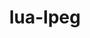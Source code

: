 ---
title: "lua-lpeg"
layout: cache
categories: [package, develop-2025-02-16]
meta: {"compilers": ["gcc@=10.5.0", "gcc@=13.3.0"], "num_specs": 2, "num_specs_by_stack": {"developer-tools-aarch64-linux-gnu": 1, "developer-tools-x86_64_v3-linux-gnu": 1, "root": 2}, "oss": ["centos7", "rhel8"], "platforms": ["linux"], "stacks": ["developer-tools-aarch64-linux-gnu", "developer-tools-x86_64_v3-linux-gnu", "root"], "targets": ["aarch64", "x86_64_v3"], "versions": ["1.1.0-1"]}
spec_details: [{"compiler": "gcc@=10.5.0", "hash": "3ympz3pr7xajcwlaincqwixcwe36fqoz", "os": "centos7", "platform": "linux", "size": "-", "stacks": ["developer-tools-x86_64_v3-linux-gnu", "root"], "tarball": "https://binaries.spack.io/develop-2025-02-16/build_cache/linux-centos7-x86_64_v3/gcc-10.5.0/lua-lpeg-1.1.0-1/linux-centos7-x86_64_v3-gcc-10.5.0-lua-lpeg-1.1.0-1-3ympz3pr7xajcwlaincqwixcwe36fqoz.spack", "target": "x86_64_v3", "variants": ["build_system=lua"], "versions": ["1.1.0-1"]}, {"compiler": "gcc@=13.3.0", "hash": "js6uwd4yssiz7xfiwo762d5qcnt22tkm", "os": "rhel8", "platform": "linux", "size": "-", "stacks": ["developer-tools-aarch64-linux-gnu", "root"], "tarball": "https://binaries.spack.io/develop-2025-02-16/build_cache/linux-rhel8-aarch64/gcc-13.3.0/lua-lpeg-1.1.0-1/linux-rhel8-aarch64-gcc-13.3.0-lua-lpeg-1.1.0-1-js6uwd4yssiz7xfiwo762d5qcnt22tkm.spack", "target": "aarch64", "variants": ["build_system=lua"], "versions": ["1.1.0-1"]}]
---